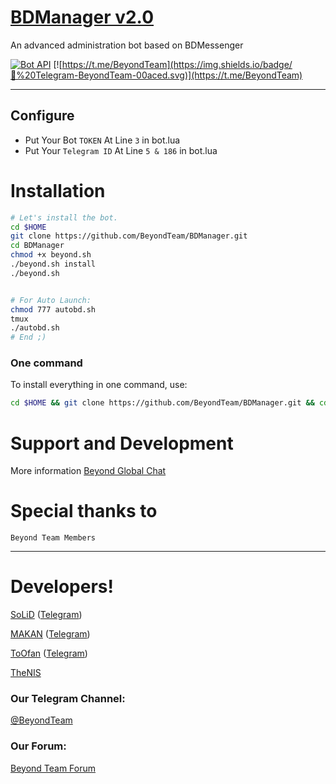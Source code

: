 # [BDManager v2.0](https://t.me/BeyondTeam)
An advanced administration bot based on BDMessenger

[![Bot API](http://img.shields.io/badge/Bot%20API-v3.4-00aced.svg)](https://core.telegram.org/bots/api)
[![https://t.me/BeyondTeam](https://img.shields.io/badge/💬%20Telegram-BeyondTeam-00aced.svg)](https://t.me/BeyondTeam)

* * *

## Configure

* Put Your Bot `TOKEN` At Line `3` in bot.lua
* Put Your `Telegram ID` At Line `5 & 186` in bot.lua

# Installation

```sh
# Let's install the bot.
cd $HOME
git clone https://github.com/BeyondTeam/BDManager.git
cd BDManager
chmod +x beyond.sh
./beyond.sh install
./beyond.sh 


# For Auto Launch:
chmod 777 autobd.sh
tmux
./autobd.sh
# End ;)
```
### One command
To install everything in one command, use:
```sh
cd $HOME && git clone https://github.com/BeyondTeam/BDManager.git && cd BDManager && chmod +x beyond.sh && ./beyond.sh install && ./beyond.sh
```


# Support and Development

More information [Beyond Global Chat](https://t.me/joinchat/AAAAAEGaKOxC8K6cJ3bCcw)

# Special thanks to

`Beyond Team Members`

* * *

# Developers!

[SoLiD](https://github.com/solid021) ([Telegram](https://t.me/SoLiD))

[MAKAN](https://github.com/makanj) ([Telegram](https://t.me/MAKAN))

[ToOfan](https://github.com/To0fan) ([Telegram](https://t.me/ToOfan))

[TheNIS](https://t.me/bypa3r)

### Our Telegram Channel:

[@BeyondTeam](https://t.me/BeyondTeam)

### Our Forum:

[Beyond Team Forum](https://Beyond-Dev.ir)
